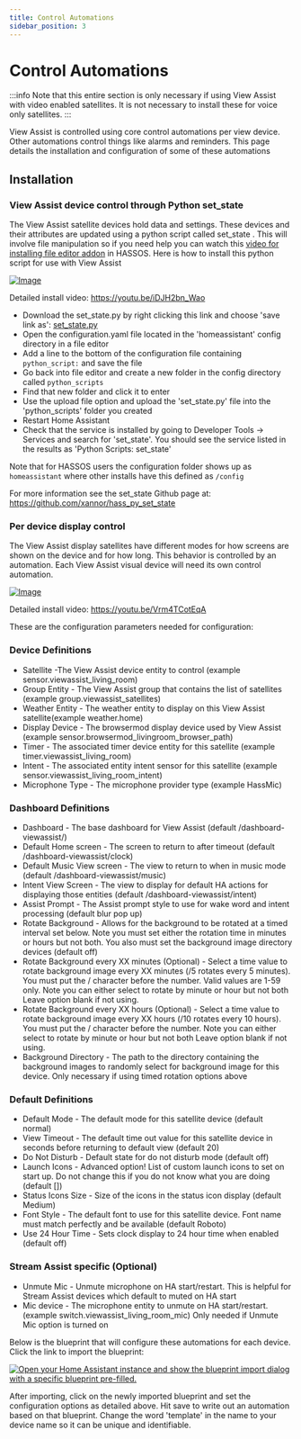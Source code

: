 ```yaml
---
title: Control Automations
sidebar_position: 3
---
```


# Control Automations

:::info
Note that this entire section is only necessary if using View Assist with video enabled satellites.  It is not necessary to install these for voice only satellites.
:::

View Assist is controlled using core control automations per view device.  Other automations control things like alarms and reminders.  This page details the installation and configuration of some of these automations

## Installation

### View Assist device control through Python set_state
The View Assist satellite devices hold data and settings.  These devices and their attributes are updated using a python script called set_state .  This will involve file manipulation so if you need help you can watch this [video for installing file editor addon](https://www.youtube.com/watch?v=ncKWaLpJ1DQ) in HASSOS.  Here is how to install this python script for use with View Assist

[![Image](https://img.youtube.com/vi/iDJH2bn_Wao/mqdefault.jpg)](https://www.youtube.com/watch?v=iDJH2bn_Wao)

Detailed install video:
https://youtu.be/iDJH2bn_Wao


* Download the set_state.py by right clicking this link and choose 'save link as':   <a id="raw-url" href="https://raw.githubusercontent.com/xannor/hass_py_set_state/master/python_scripts/set_state.py">set_state.py</a>
* Open the configuration.yaml file located in the 'homeassistant' config directory in a file editor
* Add a line to the bottom of the configuration file containing ```python_script:``` and save the file
* Go back into file editor and create a new folder in the config directory called ```python_scripts```
* Find that new folder and click it to enter
* Use the upload file option and upload the 'set_state.py' file into the 'python_scripts' folder you created
* Restart Home Assistant
* Check that the service is installed by going to Developer Tools -> Services and search for 'set_state'.  You should see the service listed in the results as 'Python Scripts: set_state'

Note that for HASSOS users the configuration folder shows up as ```homeassistant``` where other installs have this defined as ```/config```

For more information see the set_state Github page at: https://github.com/xannor/hass_py_set_state

### Per device display control
The View Assist display satellites have different modes for how screens are shown on the device and for how long.  This behavior is controlled by an automation.  Each View Assist visual device will need its own control automation.

[![Image](https://img.youtube.com/vi/Vrm4TCotEqA/mqdefault.jpg)](https://www.youtube.com/watch?v=Vrm4TCotEqA)

Detailed install video:
https://youtu.be/Vrm4TCotEqA
  
These are the configuration parameters needed for configuration:

### Device Definitions

* Satellite -The View Assist device entity to control (example sensor.viewassist_living_room)
* Group Entity - The View Assist group that contains the list of satellites (example group.viewassist_satellites)
* Weather Entity - The weather entity to display on this View Assist satellite(example weather.home)
* Display Device - The browsermod display device used by View Assist (example sensor.browsermod_livingroom_browser_path)
* Timer - The associated timer device entity for this satellite (example timer.viewassist_living_room)
* Intent - The associated entity intent sensor for this satellite (example sensor.viewassist_living_room_intent)
* Microphone Type - The microphone provider type (example HassMic)

### Dashboard Definitions

* Dashboard - The base dashboard for View Assist (default /dashboard-viewassist/)
* Default Home screen - The screen to return to after timeout (default /dashboard-viewassist/clock)
* Default Music View screen - The view to return to when in music mode (default /dashboard-viewassist/music)
* Intent View Screen - The view to display for default HA actions for displaying those entities (default /dashboard-viewassist/intent)
* Assist Prompt - The Assist prompt style to use for wake word and intent processing (default blur pop up)
* Rotate Background - Allows for the background to be rotated at a timed interval set below. Note you must set either the rotation time in minutes or hours but not both. You also must set the background image directory devices (default off)
* Rotate Background every XX minutes (Optional) - Select a time value to rotate background image every XX minutes (/5 rotates every 5 minutes). You must put the / character before the number. Valid values are 1-59 only.  Note you can either select to rotate by minute or hour but not both Leave option blank if not using.
* Rotate Background every XX hours (Optional) - Select a time value to rotate background image every XX hours (/10 rotates every 10 hours). You must put the / character before the number.  Note you can either select to rotate by minute or hour but not both Leave option blank if not using.
* Background Directory - The path to the directory containing the background images to randomly select for background image for this device. Only necessary if using timed rotation options above

### Default Definitions

* Default Mode - The default mode for this satellite device (default normal)
* View Timeout - The default time out value for this satellite device in seconds before returning to default view (default 20)
* Do Not Disturb - Default state for do not disturb mode (default off)
* Launch Icons - Advanced option! List of custom launch icons to set on start up. Do not change this if you do not know what you are doing (default [])
* Status Icons Size - Size of the icons in the status icon display (default Medium)
* Font Style - The default font to use for this satellite device. Font name must match perfectly and be available (default Roboto)
* Use 24 Hour Time - Sets clock display to 24 hour time when enabled (default off)

### Stream Assist specific (Optional)

* Unmute Mic - Unmute microphone on HA start/restart. This is helpful for Stream Assist devices which default to muted on HA start
* Mic device - The microphone entity to unmute on HA start/restart. (example switch.viewassist_living_room_mic)  Only needed if Unmute Mic option is turned on


Below is the blueprint that will configure these automations for each device.  Click the link to import the blueprint:


[![Open your Home Assistant instance and show the blueprint import dialog with a specific blueprint pre-filled.](https://my.home-assistant.io/badges/blueprint_import.svg)](https://my.home-assistant.io/redirect/blueprint_import/?blueprint_url=https%3A%2F%2Fraw.githubusercontent.com%2Fdinki%2FView-Assist%2Fmain%2FView_Assist_control_automations%2Fblueprint-devicecontrol.yaml)

After importing, click on the newly imported blueprint and set the configuration options as detailed above.  Hit save to write out an automation based on that blueprint.  Change the word 'template' in the name to your device name so it can be unique and identifiable.


